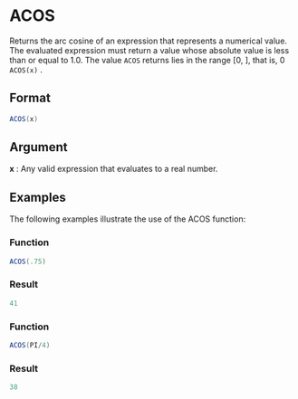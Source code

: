 # ACOS

Returns the arc cosine of an expression that represents a numerical value. The evaluated expression must return a value whose absolute value is less than or equal to 1.0. The value `ACOS` returns lies in the range [0, ], that is, 0  `ACOS(x)`  . 

## Format 
```java
ACOS(x) 
```
## Argument 

 



**x**
: Any valid expression that evaluates to a real number.  


## Examples 

The following examples illustrate the use of the ACOS function:

 



### Function  
```java
ACOS(.75)  
```

### Result  
```java
41  
```

 



### Function  
```java
ACOS(PI/4)  
```

### Result  
```java
38  
```
